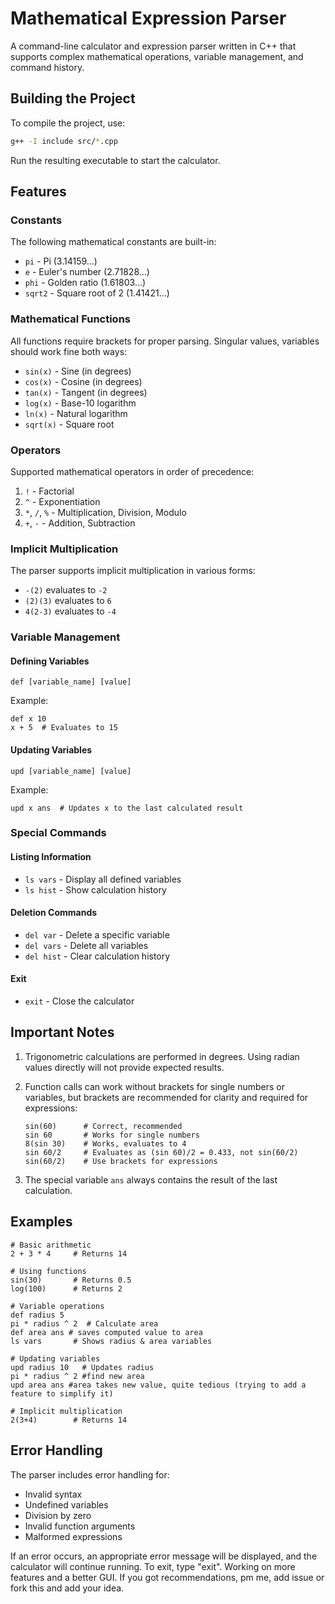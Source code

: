 # Mathematical Expression Parser

A command-line calculator and expression parser written in C++ that supports complex mathematical operations, variable management, and command history.

## Building the Project

To compile the project, use:
```bash
g++ -I include src/*.cpp
```

Run the resulting executable to start the calculator.

## Features

### Constants
The following mathematical constants are built-in:
- `pi` - Pi (3.14159...)
- `e` - Euler's number (2.71828...)
- `phi` - Golden ratio (1.61803...)
- `sqrt2` - Square root of 2 (1.41421...)

### Mathematical Functions
All functions require brackets for proper parsing. Singular values, variables should work fine both ways:
- `sin(x)` - Sine (in degrees)
- `cos(x)` - Cosine (in degrees)
- `tan(x)` - Tangent (in degrees)
- `log(x)` - Base-10 logarithm
- `ln(x)` - Natural logarithm
- `sqrt(x)` - Square root

### Operators
Supported mathematical operators in order of precedence:
1. `!` - Factorial
2. `^` - Exponentiation
3. `*`, `/`, `%` - Multiplication, Division, Modulo
4. `+`, `-` - Addition, Subtraction

### Implicit Multiplication
The parser supports implicit multiplication in various forms:
- `-(2)` evaluates to `-2`
- `(2)(3)` evaluates to `6`
- `4(2-3)` evaluates to `-4`

### Variable Management

#### Defining Variables
```
def [variable_name] [value]
```
Example:
```
def x 10
x + 5  # Evaluates to 15
```

#### Updating Variables
```
upd [variable_name] [value]
```
Example:
```
upd x ans  # Updates x to the last calculated result
```

### Special Commands

#### Listing Information
- `ls vars` - Display all defined variables
- `ls hist` - Show calculation history

#### Deletion Commands
- `del var` - Delete a specific variable
- `del vars` - Delete all variables
- `del hist` - Clear calculation history

#### Exit
- `exit` - Close the calculator

## Important Notes

1. Trigonometric calculations are performed in degrees. Using radian values directly will not provide expected results.

2. Function calls can work without brackets for single numbers or variables, but brackets are recommended for clarity and required for expressions:
   ```
   sin(60)      # Correct, recommended
   sin 60       # Works for single numbers
   8(sin 30)    # Works, evaluates to 4
   sin 60/2     # Evaluates as (sin 60)/2 = 0.433, not sin(60/2)
   sin(60/2)    # Use brackets for expressions
   ```

3. The special variable `ans` always contains the result of the last calculation.

## Examples

```
# Basic arithmetic
2 + 3 * 4     # Returns 14

# Using functions
sin(30)       # Returns 0.5
log(100)      # Returns 2

# Variable operations
def radius 5
pi * radius ^ 2  # Calculate area
def area ans # saves computed value to area
ls vars       # Shows radius & area variables

# Updating variables
upd radius 10   # Updates radius
pi * radius ^ 2 #find new area
upd area ans #area takes new value, quite tedious (trying to add a feature to simplify it)

# Implicit multiplication
2(3+4)        # Returns 14
```

## Error Handling

The parser includes error handling for:
- Invalid syntax
- Undefined variables
- Division by zero
- Invalid function arguments
- Malformed expressions

If an error occurs, an appropriate error message will be displayed, and the calculator will continue running. To exit, type "exit".
Working on more features and a better GUI. If you got recommendations, pm me, add issue or fork this and add your idea.
